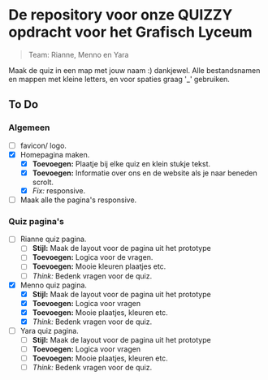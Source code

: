 
# De repository voor onze QUIZZY opdracht voor het Grafisch Lyceum

> Team: Rianne, Menno en Yara

Maak de quiz in een map met jouw naam :) dankjewel. Alle bestandsnamen en mappen met kleine letters, en voor spaties graag '_' gebruiken.

## To Do

### Algemeen

- [ ] favicon/ logo.
- [X] Homepagina maken.
  - [X] **Toevoegen:** Plaatje bij elke quiz en klein stukje tekst.
  - [X] **Toevoegen:** Informatie over ons en de website als je naar beneden scrolt.
  - [X] _Fix:_ responsive.
- [ ] Maak alle the pagina's responsive.

### Quiz pagina's

- [ ] Rianne quiz pagina.
  - [ ] **Stijl:** Maak de layout voor de pagina uit het prototype
  - [ ] **Toevoegen:** Logica voor de vragen.
  - [ ] **Toevoegen:** Mooie kleuren plaatjes etc.
  - [ ] _Think:_ Bedenk vragen voor de quiz.
- [X] Menno quiz pagina.
  - [X] **Stijl:** Maak de layout voor de pagina uit het prototype
  - [X] **Toevoegen:** Logica voor vragen
  - [X] **Toevoegen:** Mooie plaatjes, kleuren etc.
  - [X] _Think:_ Bedenk vragen voor de quiz.
- [ ] Yara quiz pagina.
  - [ ] **Stijl:** Maak de layout voor de pagina uit het prototype
  - [ ] **Toevoegen:** Logica voor vragen
  - [ ] **Toevoegen:** Mooie plaatjes, kleuren etc.
  - [ ] _Think:_ Bedenk vragen voor de quiz.

